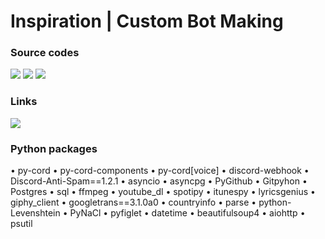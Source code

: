 # Inspiration | Custom Bot Making 
### Source codes
![](https://img.shields.io/github/contributors/ICBM-Official/source-codes)
![](https://img.shields.io/badge/Maintained-Yes-indigo)
![](https://img.shields.io/badge/Contributions-Accepting-indigo)


### Links
[![](https://img.shields.io/badge/Discord-blue)](https://discord.gg/JrhpDWayG3)



### Python packages

•	py-cord
•	py-cord-components
•	py-cord[voice]
•	discord-webhook
•	Discord-Anti-Spam==1.2.1
•	asyncio
•	asyncpg
•	PyGithub
•	Gitpyhon
•	Postgres
•	sql
•	ffmpeg
•	youtube_dl
•	spotipy
•	itunespy
•	lyricsgenius
•	giphy_client
•	googletrans==3.1.0a0
•	countryinfo
•	parse
•	python-Levenshtein
•	PyNaCl
•	pyfiglet
•	datetime
•	beautifulsoup4
•	aiohttp
•	psutil

